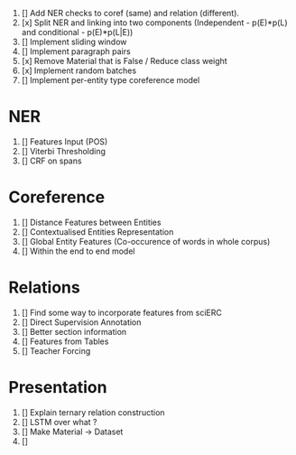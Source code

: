 1. [] Add NER checks to coref (same) and relation (different).
2. [x] Split NER and linking into two components (Independent - p(E)*p(L) and conditional - p(E)*p(L|E))
3. [] Implement sliding window
4. [] Implement paragraph pairs
5. [x] Remove Material that is False / Reduce class weight
6. [x] Implement random batches
7. [] Implement per-entity type coreference model

NER
===

1. [] Features Input (POS)
2. [] Viterbi Thresholding
3. [] CRF on spans

Coreference
===========

1. [] Distance Features between Entities
2. [] Contextualised Entities Representation
3. [] Global Entity Features (Co-occurence of words in whole corpus)
4. [] Within the end to end model

Relations
=========

1. [] Find some way to incorporate features from sciERC
2. [] Direct Supervision Annotation
3. [] Better section information
4. [] Features from Tables
5. [] Teacher Forcing

Presentation
=============

1. [] Explain ternary relation construction
2. [] LSTM over what ?
3. [] Make Material -> Dataset 
4. [] 